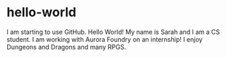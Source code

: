 # hello-world
I am starting to use GitHub. Hello World!
My name is Sarah and I am a CS student. I am working with Aurora Foundry on an internship!
I enjoy Dungeons and Dragons and many RPGS. 
